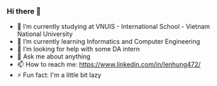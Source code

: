 ### Hi there 👋

<!--
**Nhung472/Nhung472** is a ✨ _special_ ✨ repository because its `README.md` (this file) appears on your GitHub profile.

Here are some ideas to get you started:-->

- 🔭 I’m currently studying at VNUIS - International School - Vietnam National University
- 🌱 I’m currently learning Informatics and Computer Engineering
- 🤔 I’m looking for help with some DA intern
- 💬 Ask me about anything
- 📫 How to reach me: https://www.linkedin.com/in/lenhung472/
- ⚡ Fun fact: I'm a little bit lazy

